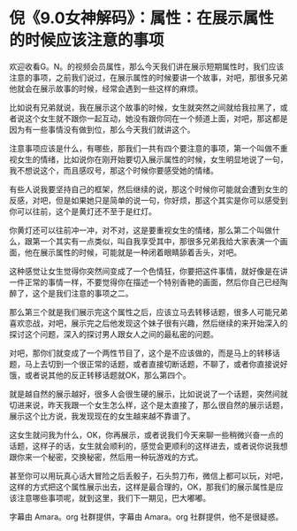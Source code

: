 # 倪《9.0女神解码》：属性：在展示属性的时候应该注意的事项

欢迎收看G。N。的视频会员属性，那么今天我们讲在展示短期属性时，我们应该注意的事项，之前我们说过，在展示属性的时候要讲一个故事，对吧，那很多兄弟他就会在展示故事的时候，经常会遇到一些这样的麻烦。

比如说有兄弟就说，我在展示这个故事的时候，女生就突然之间就给我拉黑了，或者说这个女生就不跟你一起互动，她没有跟你同在一个频道上面，对吧，那这都是因为有一些事情没有做到位，那么今天我们就讲这个。

注意事项应该是什么，有哪些，那我们一共有四个要注意的事项，第一个叫做不重视女生的情绪，比如说你在刚开始要切入展示属性的时候，女生明显地说了一句，我不想说这个，而且感叹号，那这个时候你要感受她的情绪。

有些人说我要坚持自己的框架，然后继续的说，那这个时候你可能就会遭到女生的反感，对吧，但是如果她只是简单的说一句，你好烦，那这个其实是你可以感受到你可以往前，这个是黄灯还不至于是红灯。

你黄灯还可以往前冲一冲，对不对，这是要重视女生的情绪，那么第二个叫做什么，跟第一个其实有一点类似，叫自我享受其中，那很多兄弟我给大家表演一个画面，他在展示属性的时候，可能就是一种闭着眼睛舔着舌头，对吧。

这种感觉让女生觉得你突然间变成了一个色情狂，你要把这件事情，就好像是在讲一件正常的事情一样，不要觉得你在描述一个特别香艳的画面，然后你自己已经陶醉了，这个是我们注意的事项之二。

那么第三个就是我们展示完这个属性之后，应该立马去转移话题，很多人可能兄弟喜欢恋战，对吧，展示完之后他发现这个妹子很有兴趣，然后继续的来开始深入的探讨这个问题，深入的探讨男人跟女人之间的最私密的问题。

对吧，那你们就变成了一个两性节目了，这个是不应该做的，而是马上的转移话题，马上去切到一个很正常的话题，或者直接切断话题，不聊了，或者你直接说好饿，或者说其他的反正转移话题就OK，那么第四个。

就是越自然的展示越好，很多人会很生硬的展示，比如说说了一个话题，突然间就切进来说，昨天我跟一个女生怎么样，这个是太直接了，那么很自然的展示话题，展示这个比方说，我发现现在的女生越来越不靠谱了。

这女生就问我为什么，OK，你再展示，或者说我们今天来聊一些稍微兴奋一点的话题，这样子的话，女生就会顺利的，感觉会更顺利的这样进去，或者说你说我想跟你来一个秘密，交换秘密，然后用一种玩游戏的方式。

甚至你可以用玩真心话大冒险之后丢骰子，石头剪刀布，微信上都可以玩，对吧，这样的方式把这个属性展示出去，这样是最合理的，OK，那我们的展示属性是应该注意哪些事项呢，就到这里，我们下一期见，巴大嘟嘟。

字幕由 Amara。org 社群提供，字幕由 Amara。org 社群提供，他不是很疑惑。